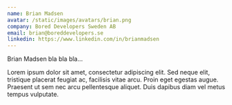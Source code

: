 ```yaml
---
name: Brian Madsen
avatar: /static/images/avatars/brian.png
company: Bored Developers Sweden AB
email: brian@boreddevelopers.se
linkedin: https://www.linkedin.com/in/brianmadsen
---
```


Brian Madsen bla bla bla...

Lorem ipsum dolor sit amet, consectetur adipiscing elit. Sed neque elit, tristique placerat feugiat ac, facilisis vitae arcu. Proin eget egestas augue. Praesent ut sem nec arcu pellentesque aliquet. Duis dapibus diam vel metus tempus vulputate.
